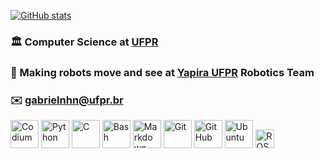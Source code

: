 [![GitHub stats](https://github-readme-stats.vercel.app/api?username=gabrielnhn&hide=stars,issues&show_icons=true&theme=graywhite)](https://github.com/anuraghazra/github-readme-stats)

### 🏛️  Computer Science at [UFPR](http://bcc.ufpr.br/)

### 🐝  Making robots move and see at [Yapira UFPR](https://www.facebook.com/ufpr.yapira) Robotics Team

### ✉️  [gabrielnhn@ufpr.br](mailto:gabrielnhn@ufpr.br)

[<img alt="Codium" width="45px" src="https://res.cloudinary.com/canonical/image/fetch/f_auto,q_auto,fl_sanitize,w_120,h_120/https://dashboard.snapcraft.io/site_media/appmedia/2020/09/vscodium512.png" />](https://vscodium.com/)
[<img alt="Python" width="45px" src="https://img.icons8.com/color/240/000000/python.png">](https://www.python.org/)
[<img alt="C" width="45px" src="https://cdn.iconscout.com/icon/free/png-512/c-programming-569564.png" />](https://gcc.gnu.org/)
[<img alt="Bash" width="45px" src="https://icon-library.com/images/bash-icon/bash-icon-20.jpg">](https://www.gnu.org/software/bash/)
[<img alt="Markdown" width="45px" src="https://img.icons8.com/ios-filled/100/000000/markdown.png">](https://www.markdownguide.org/)
[<img alt="Git" width="45px" src="https://img.icons8.com/color/240/000000/git.png">](https://git-scm.com/)
[<img alt="GitHub" width="45px" src="https://img.icons8.com/ios-glyphs/240/000000/github.png">](https://github.com/)
[<img alt="Ubuntu" width="45px" src="https://img.icons8.com/color/96/000000/ubuntu--v1.png">](https://ubuntu.com/)
[<img alt="ROS" height="30px" src="https://cdn.freelogovectors.net/wp-content/uploads/2019/02/Ros_logo.png" />](https://www.ros.org/)


